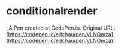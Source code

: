 # conditionalrender
 _A Pen created at CodePen.io. Original URL: [https://codepen.io/edchau/pen/yLNQmza](https://codepen.io/edchau/pen/yLNQmza).

 
